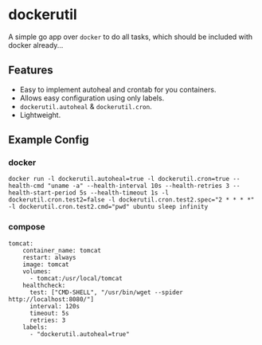 # dockerutil

A simple go app over `docker` to do all tasks, which should be included with docker already...

## Features
- Easy to implement autoheal and crontab for you containers.
- Allows easy configuration using only labels.
- `dockerutil.autoheal` & `dockerutil.cron`.
- Lightweight.

## Example Config

### docker
```
docker run -l dockerutil.autoheal=true -l dockerutil.cron=true --health-cmd "uname -a" --health-interval 10s --health-retries 3 --health-start-period 5s --health-timeout 1s -l dockerutil.cron.test2=false -l dockerutil.cron.test2.spec="2 * * * *" -l dockerutil.cron.test2.cmd="pwd" ubuntu sleep infinity
```

### compose
```
tomcat:
    container_name: tomcat
    restart: always
    image: tomcat
    volumes:
      - tomcat:/usr/local/tomcat
    healthcheck:
      test: ["CMD-SHELL", "/usr/bin/wget --spider http://localhost:8080/"]
      interval: 120s
      timeout: 5s
      retries: 3
    labels:
      - "dockerutil.autoheal=true"
```